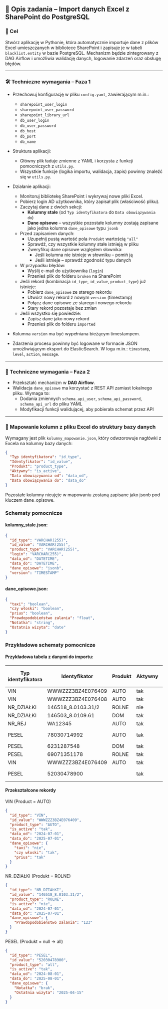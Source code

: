 ## 🧩 Opis zadania – Import danych Excel z SharePoint do PostgreSQL

### 🎯 Cel
Stwórz aplikację w Pythonie, która automatycznie importuje dane z plików Excel umieszczanych w bibliotece SharePoint i zapisuje je w tabeli `blacklist.entity` w bazie PostgreSQL. Mechanizm będzie zintegrowany z DAG Airflow i umożliwia walidację danych, logowanie zdarzeń oraz obsługę błędów.

---

### 🛠️ Techniczne wymagania – Faza 1

- Przechowuj konfigurację w pliku `config.yaml`, zawierającym m.in.:
  - `sharepoint_user_login`
  - `sharepoint_user_password`
  - `sharepoint_library_url`
  - `db_user_login`
  - `db_user_password`
  - `db_host`
  - `db_port`
  - `db_name`

- Struktura aplikacji:
  - Główny plik ładuje zmienne z YAML i korzysta z funkcji pomocniczych z `utils.py`.
  - Wszystkie funkcje (logika importu, walidacja, zapis) powinny znaleźć się w `utils.py`.

- Działanie aplikacji:
  - Monitoruj bibliotekę SharePoint i wykrywaj nowe pliki Excel.
  - Pobierz login AD użytkownika, który zapisał plik (właściwość pliku).
  - Zaczytaj dane z dwóch sekcji:
    - **Kolumny stałe** (od `Typ identyfikatora` do `Data obowiązywania do`)
    - **Dane opisowe** – wszystkie pozostałe kolumny zostają zapisane jako jedna kolumna `dane_opisowe` typu `jsonb`
  - Przed zapisaniem danych:
    - Uzupełnij pustą wartość pola `Produkt` wartością `"all"`
    - Sprawdź, czy wszystkie kolumny stałe istnieją w pliku
    - Zweryfikuj dane opisowe względem słownika:
      - Jeśli kolumna nie istnieje w słowniku – pomiń ją
      - Jeśli istnieje – sprawdź zgodność typu danych
  - W przypadku błędów:
    - Wyślij e-mail do użytkownika (`login`)
    - Przenieś plik do folderu `broken` na SharePoint
  - Jeśli rekord (kombinacja `id_type`, `id_value`, `product_type`) już istnieje:
    - Pobierz `dane_opisowe` ze starego rekordu
    - Utwórz nowy rekord z nowym `version` (timestamp)
    - Połącz dane opisowe ze starego i nowego rekordu
    - Stary rekord pozostaje bez zmian
  - Jeśli wszystko się powiedzie:
    - Zapisz dane jako nowy rekord
    - Przenieś plik do folderu `imported`

- Kolumna `version` ma być wypełniana bieżącym timestampem.
- Zdarzenia procesu powinny być logowane w formacie JSON umożliwiającym eksport do ElasticSearch. W logu m.in.: `timestamp`, `level`, `action`, `message`.

---

### 🔁 Techniczne wymagania – Faza 2

- Przekształć mechanizm w **DAG Airflow**.
- Walidacja `dane_opisowe` ma korzystać z REST API zamiast lokalnego pliku. Wymaga to:
  - Dodania zmiennych `schema_api_user`, `schema_api_password`, `schema_api_url` do pliku YAML
  - Modyfikacji funkcji walidującej, aby pobierała schemat przez API

---

### 📌 Mapowanie kolumn z pliku Excel do struktury bazy danych

Wymagany jest plik `kolumny_mapowanie.json`, który odwzorowuje nagłówki z Excela na kolumny bazy danych:

```json
{
  "Typ identyfikatora": "id_type",
  "Identyfikator": "id_value",
  "Produkt": "product_type",
  "Aktywny": "is_active",
  "Data obowiązywania od": "data_od",
  "Data obowiązywania do": "data_do"
}
```
Pozostałe kolumny nieujęte w mapowaniu zostaną zapisane jako jsonb pod kluczem dane_opisowe.

### Schematy pomocnicze

#### kolumny_stale.json:  

```json
{
  "id_type": "VARCHAR(255)",
  "id_value": "VARCHAR(255)",
  "product_type": "VARCHAR(255)",
  "login": "VARCHAR(255)",
  "data_od": "DATETIME",
  "data_do": "DATETIME",
  "dane_opisowe": "jsonb",
  "version": "TIMESTAMP"
}
```

#### dane_opisowe.json:  

```json
{
  "taxi": "boolean",
  "czy włoski": "boolean",
  "prius": "boolean",
  "Prawdopodobieństwo zalania": "float",
  "Notatka": "string",
  "Ostatnia wizyta": "date"
}
```
### Przykładowe schematy pomocnicze

#### Przykładowa tabela z danymi do importu:

| Typ identyfikatora | Identyfikator       | Produkt | Aktywny | Data obowiązywania od | Data obowiązywania do | taxi | czy włoski | prius | Prawdopodobieństwo zalania | Notatka | Ostatnia wizyta |
|--------------------|---------------------|---------|---------|------------------------|------------------------|------|------------|--------|-----------------------------|---------|------------------|
| VIN                | WWWZZZ3BZ4E076409   | AUTO    | tak     | 2024-07-01             | 2025-07-01             | nie  | nie        | nie    |                             |         |                  |
| VIN                | WWWZZZ3BZ4E076408   | AUTO    | tak     | 2024-07-01             | 2025-07-01             | nie  | tak        | tak    |                             |         |                  |
| NR_DZIAŁKI         | 146518_8.0103.31/2  | ROLNE   | nie     | 2024-07-01             | 2025-07-01             |  	|		|     |       123                      |         |                  |
| NR_DZIAŁKI         | 146503_8.0109.61    | DOM     | tak     | 2024-07-01             | 2025-07-01             |   |         |    |                             |         |                  |
| NR_REJ             | WA12345             | AUTO    | tak     | 2024-07-01             | 2025-07-01             | tak  | tak        | tak    |                             |         |                  |
| PESEL              | 78030714992         | AUTO    | tak     | 2024-07-01             | 2025-07-01             |  |         |     |                             |     | 2025-07-01       |
| PESEL              | 6231287548          | DOM     | tak     | 2024-07-01             | 2025-07-01             |   |         |     |                             |      |                  |
| PESEL              | 69071351178         | ROLNE   | tak     | 2024-07-01             | 2025-07-01             |   |        |     |                             |         |                  |
| VIN                | WWWZZZ3BZ4E076409   | AUTO    | tak     | 2024-07-01             | 2025-07-01             | tak  | tak        | tak    |                             |         |                  |
| PESEL              | 52030478900         |         | tak     | 2024-08-01             | 2025-08-01             |   |         |     |                        | brak     | 2025-04-15       |

#### Przekształcone rekordy
VIN (Product = AUTO)

```json
{
  "id_type": "VIN",
  "id_value": "WWWZZZ3BZ4E076409",
  "product_type": "AUTO",
  "is_active": "tak",
  "data_od": "2024-07-01",
  "data_do": "2025-07-01",
  "dane_opisowe": {
    "taxi": "nie",
    "czy włoski": "tak",
    "prius": "tak"
  }
}
```

NR_DZIAŁKI (Produkt = ROLNE)

```json
{
  "id_type": "NR_DZIAŁKI",
  "id_value": "146518_8.0103.31/2",
  "product_type": "ROLNE",
  "is_active": "nie",
  "data_od": "2024-07-01",
  "data_do": "2025-07-01",
  "dane_opisowe": {
    "Prawdopodobieństwo zalania": "123"
  }
}
```

PESEL (Produkt = null → all)

```json
{
  "id_type": "PESEL",
  "id_value": "52030478900",
  "product_type": "all",
  "is_active": "tak",
  "data_od": "2024-08-01",
  "data_do": "2025-08-01",
  "dane_opisowe": {
    "Notatka": "brak",
    "Ostatnia wizyta": "2025-04-15"
  }
}
```